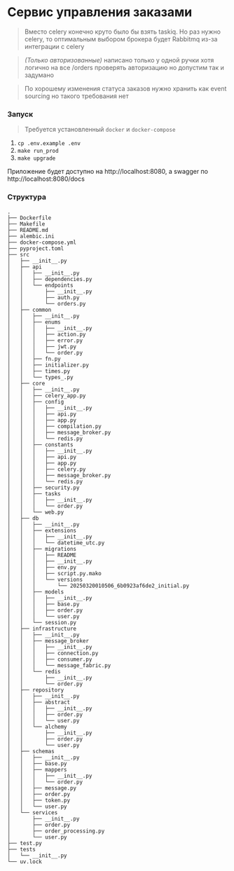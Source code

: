 # Сервис управления заказами

> Вместо celery конечно круто было бы взять
> taskiq. Но раз нужно celery, то оптимальным 
> выбором брокера будет Rabbitmq из-за интеграции
> с celery


> _(Только авторизованные)_ написано только у одной ручки
> хотя логично на все /orders проверять авторизацию
> но допустим так и задумано


> По хорошему изменения статуса заказов нужно хранить как 
> event sourcing но такого требования нет


### Запуск 
> Требуется установленный `docker` и `docker-compose`

1. `cp .env.example .env`
2. `make run_prod`
3. `make upgrade`

Приложение будет доступно на http://localhost:8080, а swagger по http://localhost:8080/docs

### Структура
```
.
├── Dockerfile
├── Makefile
├── README.md
├── alembic.ini
├── docker-compose.yml
├── pyproject.toml
├── src
│   ├── __init__.py
│   ├── api
│   │   ├── __init__.py
│   │   ├── dependencies.py
│   │   └── endpoints
│   │       ├── __init__.py
│   │       ├── auth.py
│   │       └── orders.py
│   ├── common
│   │   ├── __init__.py
│   │   ├── enums
│   │   │   ├── __init__.py
│   │   │   ├── action.py
│   │   │   ├── error.py
│   │   │   ├── jwt.py
│   │   │   └── order.py
│   │   ├── fn.py
│   │   ├── initializer.py
│   │   ├── times.py
│   │   └── types_.py
│   ├── core
│   │   ├── __init__.py
│   │   ├── celery_app.py
│   │   ├── config
│   │   │   ├── __init__.py
│   │   │   ├── api.py
│   │   │   ├── app.py
│   │   │   ├── compilation.py
│   │   │   ├── message_broker.py
│   │   │   └── redis.py
│   │   ├── constants
│   │   │   ├── __init__.py
│   │   │   ├── api.py
│   │   │   ├── app.py
│   │   │   ├── celery.py
│   │   │   ├── message_broker.py
│   │   │   └── redis.py
│   │   ├── security.py
│   │   ├── tasks
│   │   │   ├── __init__.py
│   │   │   └── order.py
│   │   └── web.py
│   ├── db
│   │   ├── __init__.py
│   │   ├── extensions
│   │   │   ├── __init__.py
│   │   │   └── datetime_utc.py
│   │   ├── migrations
│   │   │   ├── README
│   │   │   ├── __init__.py
│   │   │   ├── env.py
│   │   │   ├── script.py.mako
│   │   │   └── versions
│   │   │       └── 20250320010506_6b0923af6de2_initial.py
│   │   ├── models
│   │   │   ├── __init__.py
│   │   │   ├── base.py
│   │   │   ├── order.py
│   │   │   └── user.py
│   │   └── session.py
│   ├── infrastructure
│   │   ├── __init__.py
│   │   ├── message_broker
│   │   │   ├── __init__.py
│   │   │   ├── connection.py
│   │   │   ├── consumer.py
│   │   │   └── message_fabric.py
│   │   └── redis
│   │       ├── __init__.py
│   │       └── order.py
│   ├── repository
│   │   ├── __init__.py
│   │   ├── abstract
│   │   │   ├── __init__.py
│   │   │   ├── order.py
│   │   │   └── user.py
│   │   └── alchemy
│   │       ├── __init__.py
│   │       ├── order.py
│   │       └── user.py
│   ├── schemas
│   │   ├── __init__.py
│   │   ├── base.py
│   │   ├── mappers
│   │   │   ├── __init__.py
│   │   │   └── order.py
│   │   ├── message.py
│   │   ├── order.py
│   │   ├── token.py
│   │   └── user.py
│   └── services
│       ├── __init__.py
│       ├── order.py
│       ├── order_processing.py
│       └── user.py
├── test.py
├── tests
│   └── __init__.py
└── uv.lock
```

